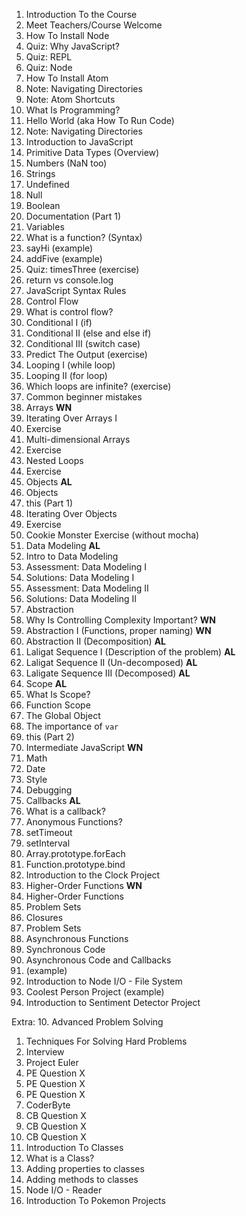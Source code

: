 1. Introduction To the Course
  1. Meet Teachers/Course Welcome
  1. How To Install Node
  1. Quiz: Why JavaScript?
  1. Quiz: REPL
  1. Quiz: Node
  1. How To Install Atom
  1. Note: Navigating Directories
  1. Note: Atom Shortcuts
  1. What Is Programming?
  1. Hello World (aka How To Run Code)
  1. Note: Navigating Directories
2. Introduction to JavaScript
  1. Primitive Data Types (Overview)
  1. Numbers  (NaN too)
  1. Strings
  1. Undefined
  1. Null
  1. Boolean
  1. Documentation (Part 1)
  1. Variables
  1. What is a function? (Syntax)
  1. sayHi (example)
  1. addFive (example)
  1. Quiz: timesThree (exercise)
  1. return vs console.log
  1. JavaScript Syntax Rules
3. Control Flow
  1. What is control flow?
  1. Conditional I (if)
  1. Conditional II (else and else if)
  1. Conditional III (switch case)
  1. Predict The Output (exercise)
  1. Looping I (while loop)
  1. Looping II (for loop)
  1. Which loops are infinite? (exercise)
  1. Common beginner mistakes
4. Arrays **WN**
  1. Iterating Over Arrays I
  2. Exercise
  1. Multi-dimensional Arrays
  2. Exercise
  1. Nested Loops
  1. Exercise
1. Objects **AL**
  1. Objects
  1. this (Part 1)
  1. Iterating Over Objects
  2. Exercise
  2. Cookie Monster Exercise (without mocha)
1. Data Modeling **AL**
  2. Intro to Data Modeling  
  1. Assessment: Data Modeling I
  2. Solutions: Data Modeling I
  1. Assessment: Data Modeling II
  2. Solutions: Data Modeling II
5. Abstraction
  1. Why Is Controlling Complexity Important? **WN**
  1. Abstraction I (Functions, proper naming) **WN**
  1. Abstraction II (Decomposition) **AL**
  1. Laligat Sequence I (Description of the problem) **AL**
  1. Laligat Sequence II (Un-decomposed) **AL**
  1. Laligate Sequence III (Decomposed) **AL**
6. Scope **AL**
  1. What Is Scope?
  1. Function Scope
  1. The Global Object
  1. The importance of `var`
  1. this (Part 2)
7. Intermediate JavaScript **WN**
  1. Math
  1. Date
  1. Style
  1. Debugging
8. Callbacks **AL**
  1. What is a callback?
  1. Anonymous Functions?
  1. setTimeout
  1. setInterval
  1. Array.prototype.forEach
  1. Function.prototype.bind
  1. Introduction to the Clock Project
10. Higher-Order Functions **WN**
  1. Higher-Order Functions
  1. Problem Sets
  2. Closures
  3. Problem Sets
9. Asynchronous Functions
  1. Synchronous Code
  1. Asynchronous Code and Callbacks
  1. (example)
  1. Introduction to Node I/O - File System
  1. Coolest Person Project (example)
  1. Introduction to Sentiment Detector Project

Extra:
10. Advanced Problem Solving
  1. Techniques For Solving Hard Problems
  1. Interview
  1. Project Euler
  1. PE Question X
  1. PE Question X
  1. PE Question X
  1. CoderByte
  1. CB Question X
  1. CB Question X
  1. CB Question X
11. Introduction To Classes
  1. What is a Class?
  1. Adding properties to classes
  1. Adding methods to classes
  1. Node I/O - Reader
  1. Introduction To Pokemon Projects
